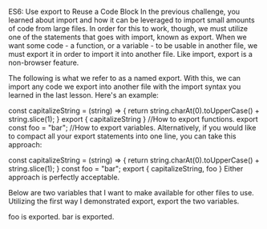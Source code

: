 ES6: Use export to Reuse a Code Block
In the previous challenge, you learned about import and how it can be leveraged to import small amounts of code from large files. In order for this to work, though, we must utilize one of the statements that goes with import, known as export. When we want some code - a function, or a variable - to be usable in another file, we must export it in order to import it into another file. Like import, export is a non-browser feature.

The following is what we refer to as a named export. With this, we can import any code we export into another file with the import syntax you learned in the last lesson. Here's an example:

const capitalizeString = (string) => {
  return string.charAt(0).toUpperCase() + string.slice(1);
}
export { capitalizeString } //How to export functions.
export const foo = "bar"; //How to export variables.
Alternatively, if you would like to compact all your export statements into one line, you can take this approach:

const capitalizeString = (string) => {
  return string.charAt(0).toUpperCase() + string.slice(1);
}
const foo = "bar";
export { capitalizeString, foo }
Either approach is perfectly acceptable.


Below are two variables that I want to make available for other files to use. Utilizing the first way I demonstrated export, export the two variables.

foo is exported.
bar is exported.